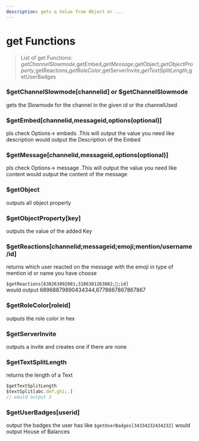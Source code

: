 ```yaml
---
description: gets a Value from Object or ...
---
```


# get Functions

> List of get Functions:  
> $getChannelSlowmode,$getEmbed,$getMessage,$getObject,$getObjectProperty,$getReactions,$getRoleColor,$getServerInvite,$getTextSplitLength,$getUserBadges

### $getChannelSlowmode\[channelid\] or $getChannelSlowmode

gets the Slowmode for the channel in the given id or the channelUsed

### $getEmbed\[channelid,messageid,options\(optional\)\]

pls check Options-&gt; embeds .This will output the value you need like description would output the Description of the Embed

### $getMessage\[channelid,messageid,options\(optional\)\]

pls check Options-&gt; message .This will output the value you need like content would output the content of the message

### $getObject

outputs all object property

### $getObjectProperty\[key\]

outputs the value of the added Key 

### $getReactions\[channelid;messageid;emoji;mention/username/id\]

returns which user reacted on the message with the emoji in type of mention id or name you have choose

`$getReactions[638263892081;3186381263882;🧨;id]`  
would output 68968879890434344,6778667867867867

### $getRoleColor\[roleid\]

outputs the role color in hex

### $getServerInvite

outputs a invite and creates one if there are none

### $getTextSplitLength

returns the length of a Text

```javascript
$getTextSplitLength 
$textSplit[abc.def.ghi;.]
// would output 3
```

### $getUserBadges\[userid\]

output the badges the user has like `$getUserBadges[34334232434232]` would output House of Balances

